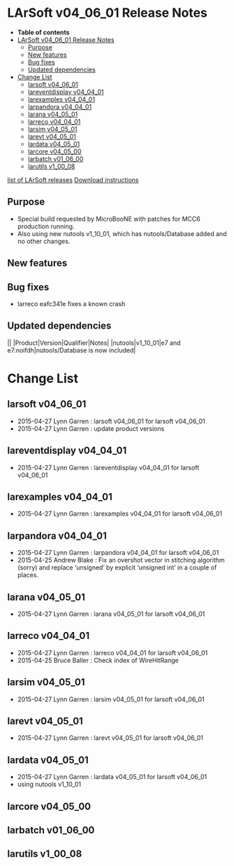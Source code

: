 LArSoft v04\_06\_01 Release Notes
======================================================================

-   **Table of contents**
-   [LArSoft v04\_06\_01 Release Notes](#LArSoft-v04_06_01-Release-Notes)
    -   [Purpose](#Purpose)
    -   [New features](#New-features)
    -   [Bug fixes](#Bug-fixes)
    -   [Updated dependencies](#Updated-dependencies)
-   [Change List](#Change-List)
    -   [larsoft v04\_06\_01](#larsoft-v04_06_01)
    -   [lareventdisplay v04\_04\_01](#lareventdisplay-v04_04_01)
    -   [larexamples v04\_04\_01](#larexamples-v04_04_01)
    -   [larpandora v04\_04\_01](#larpandora-v04_04_01)
    -   [larana v04\_05\_01](#larana-v04_05_01)
    -   [larreco v04\_04\_01](#larreco-v04_04_01)
    -   [larsim v04\_05\_01](#larsim-v04_05_01)
    -   [larevt v04\_05\_01](#larevt-v04_05_01)
    -   [lardata v04\_05\_01](#lardata-v04_05_01)
    -   [larcore v04\_05\_00](#larcore-v04_05_00)
    -   [larbatch v01\_06\_00](#larbatch-v01_06_00)
    -   [larutils v1\_00\_08](#larutils-v1_00_08)

[list of LArSoft releases](LArSoft_release_list)
[Download instructions](http://scisoft.fnal.gov/scisoft/bundles/larsoft/v04_06_01/larsoft-v04_06_01.html)

Purpose
--------------------

-   Special build requested by MicroBooNE with patches for MCC6 production running.
-   Also using new nutools v1\_10\_01, which has nutools/Database added and no other changes.

New features
------------------------------

Bug fixes
------------------------

-   larreco eafc341e fixes a known crash

Updated dependencies
----------------------------------------------

||
|Product|Version|Qualifier|Notes|
|nutools|v1\_10\_01|e7 and e7:noifdh|nutools/Database is now included|

Change List
============================

larsoft v04\_06\_01
------------------------------------------

-   2015-04-27 Lynn Garren : larsoft v04\_06\_01 for larsoft v04\_06\_01
-   2015-04-27 Lynn Garren : update product versions

lareventdisplay v04\_04\_01
----------------------------------------------------------

-   2015-04-27 Lynn Garren : lareventdisplay v04\_04\_01 for larsoft v04\_06\_01

larexamples v04\_04\_01
--------------------------------------------------

-   2015-04-27 Lynn Garren : larexamples v04\_04\_01 for larsoft v04\_06\_01

larpandora v04\_04\_01
------------------------------------------------

-   2015-04-27 Lynn Garren : larpandora v04\_04\_01 for larsoft v04\_06\_01
-   2015-04-25 Andrew Blake : Fix an overshot vector in stitching algorithm (sorry) and replace ‘unsigned’ by explicit ‘unsigned int’ in a couple of places.

larana v04\_05\_01
----------------------------------------

-   2015-04-27 Lynn Garren : larana v04\_05\_01 for larsoft v04\_06\_01

larreco v04\_04\_01
------------------------------------------

-   2015-04-27 Lynn Garren : larreco v04\_04\_01 for larsoft v04\_06\_01
-   2015-04-25 Bruce Baller : Check index of WireHitRange

larsim v04\_05\_01
----------------------------------------

-   2015-04-27 Lynn Garren : larsim v04\_05\_01 for larsoft v04\_06\_01

larevt v04\_05\_01
----------------------------------------

-   2015-04-27 Lynn Garren : larevt v04\_05\_01 for larsoft v04\_06\_01

lardata v04\_05\_01
------------------------------------------

-   2015-04-27 Lynn Garren : lardata v04\_05\_01 for larsoft v04\_06\_01
-   using nutools v1\_10\_01

larcore v04\_05\_00
------------------------------------------

larbatch v01\_06\_00
--------------------------------------------

larutils v1\_00\_08
------------------------------------------
